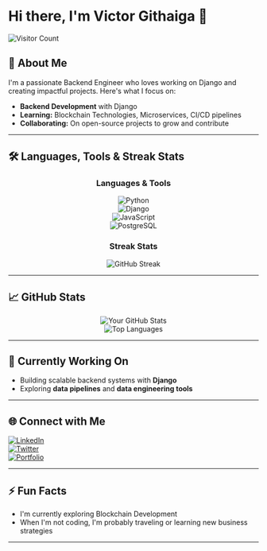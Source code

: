 # Hi there, I'm Victor Githaiga 👋  

![Visitor Count](https://komarev.com/ghpvc/?username=VickBrav01&color=blue)

## 🚀 About Me  
I'm a passionate Backend Engineer who loves working on Django and creating impactful projects. Here's what I focus on:  
- **Backend Development** with Django
- **Learning:** Blockchain Technologies, Microservices, CI/CD pipelines 
- **Collaborating:** On open-source projects to grow and contribute  

---


## 🛠️ Languages, Tools & Streak Stats  

<div align="center">
  
  ### **Languages & Tools**
  ![Python](https://img.shields.io/badge/-Python-05122A?style=flat&logo=python)  
  ![Django](https://img.shields.io/badge/-Django-05122A?style=flat&logo=django)  
  ![JavaScript](https://img.shields.io/badge/-JavaScript-05122A?style=flat&logo=javascript)  
  ![PostgreSQL](https://img.shields.io/badge/-PostgreSQL-05122A?style=flat&logo=postgresql)  

  ### **Streak Stats**
  ![GitHub Streak](https://github-readme-streak-stats.herokuapp.com/?user=yourusername&theme=radical)

</div>

---

## 📈 GitHub Stats  

<div align="center">

![Your GitHub Stats](https://github-readme-stats.vercel.app/api?username=yourusername&show_icons=true&theme=radical&hide_title=true)  
![Top Languages](https://github-readme-stats.vercel.app/api/top-langs/?username=yourusername&layout=compact&theme=radical)

</div>

---


## 🎯 Currently Working On  
- Building scalable backend systems with **Django**  
- Exploring **data pipelines** and **data engineering tools**  

---

## 🌐 Connect with Me  
[![LinkedIn](https://img.shields.io/badge/LinkedIn-Connect-blue)](https://www.linkedin.com/in/victor-gitonga-33a4261ba/)  
[![Twitter](https://img.shields.io/badge/Twitter-Follow-blue)](https://x.com/Vickbrav01)  
[![Portfolio](https://img.shields.io/badge/Portfolio-Visit-brightgreen)](https://about.me/victorgitonga)

---

## ⚡ Fun Facts  
- I'm currently exploring Blockchain Development  
- When I'm not coding, I'm probably traveling or learning new business strategies  

---



